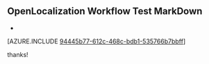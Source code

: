 ## OpenLocalization Workflow Test MarkDown
* 

[AZURE.INCLUDE [94445b77-612c-468c-bdb1-535766b7bbff](calleeMd1.md)]

 
thanks!